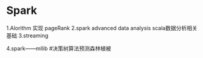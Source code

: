 # Spark
1.Alorithm
    实现 pageRank
2.spark advanced data analysis
    scala数据分析相关基础
3.streaming

4.spark——mllib
    #决策树算法预测森林植被


